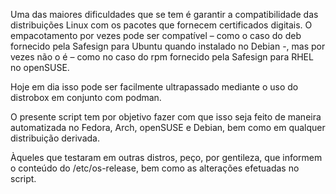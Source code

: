 
Uma das maiores dificuldades que se tem é garantir a compatibilidade das distribuições Linux com os pacotes que fornecem certificados digitais. O empacotamento por vezes pode ser compatível – como o caso do deb fornecido pela Safesign para Ubuntu quando instalado no Debian -, mas por vezes não o é – como no caso do rpm fornecido pela Safesign para RHEL no openSUSE.

Hoje em dia isso pode ser facilmente ultrapassado mediante o uso do distrobox em conjunto com podman.

O presente script tem por objetivo fazer com que isso seja feito de maneira automatizada no Fedora, Arch, openSUSE e Debian, bem como em qualquer distribuição derivada.

Àqueles que testaram em outras distros, peço, por gentileza, que informem o conteúdo do /etc/os-release, bem como as alterações efetuadas no script.
